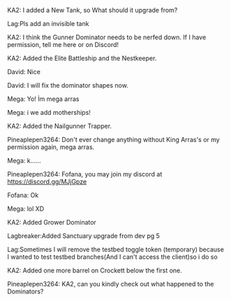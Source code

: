 KA2: I added a New Tank, so What should it upgrade from?

Lag:Pls add an invisible tank

KA2: I think the Gunner Dominator needs to be nerfed down. If I have permission, tell me here or on Discord!

KA2: Added the Elite Battleship and the Nestkeeper.

David: Nice

David: I will fix the dominator shapes now.

Mega: Yo! İm mega arras

Mega: i we add motherships!

KA2: Added the Nailgunner Trapper.

Pineaplepen3264: Don't ever change anything without King Arras's or my permission again, mega arras.

Mega: k......

Pineaplepen3264: Fofana, you may join my discord at https://discord.gg/MJjGpze

Fofana: Ok

Mega: lol XD

KA2: Added Grower Dominator

Lagbreaker:Added Sanctuary upgrade from dev pg 5

Lag:Sometimes I will remove the testbed toggle token (temporary) because I wanted to test testbed branches(And I can't access the client)so i do so

KA2: Added one more barrel on Crockett below the first one.

Pineaplepen3264: KA2, can you kindly check out what happened to the Dominators?
